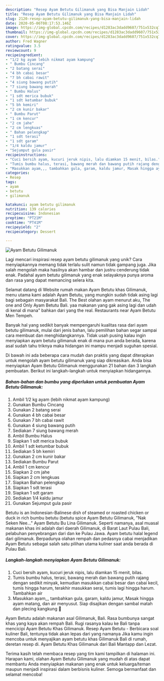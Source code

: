 ```yaml
---
description: "Resep Ayam Betutu Gilimanuk yang Bisa Manjain Lidah"
title: "Resep Ayam Betutu Gilimanuk yang Bisa Manjain Lidah"
slug: 2120-resep-ayam-betutu-gilimanuk-yang-bisa-manjain-lidah
date: 2020-05-06T08:17:53.146Z
image: https://img-global.cpcdn.com/recipes/d1283ac3dadd9607/751x532cq70/ayam-betutu-gilimanuk-foto-resep-utama.jpg
thumbnail: https://img-global.cpcdn.com/recipes/d1283ac3dadd9607/751x532cq70/ayam-betutu-gilimanuk-foto-resep-utama.jpg
cover: https://img-global.cpcdn.com/recipes/d1283ac3dadd9607/751x532cq70/ayam-betutu-gilimanuk-foto-resep-utama.jpg
author: Fred Wagner
ratingvalue: 3.5
reviewcount: 9
recipeingredient:
- "1/2 kg ayam lebih nikmat ayam kampung"
- " Bumbu Cincang"
- "2 batang serai"
- "4 bh cabai besar"
- "7 bh cabai rawit"
- "4 siung bawang putih"
- "7 siung bawang merah"
- " Bumbu Halus"
- "1 sdt merica bubuk"
- "1 sdt ketumbar bubuk"
- "5 bh kemiri"
- "2 cm kunir bakar"
- " Bumbu Parut"
- "1 cm kencur"
- "2 cm jahe"
- "2 cm lengkuas"
- " Bahan pelengkap"
- "1 sdt terasi"
- "1 sdt garam"
- "1/4 kaldu jamur"
- "Sejumput gula pasir"
recipeinstructions:
- "Cuci bersih ayam, kucuri jeruk nipis, lalu diamkan 15 menit, bilas."
- "Tumis bumbu halus, terasi, bawang merah dan bawang putih rajang dengan sedikit minyak, kemudian masukkan cabai besar dan cabai kecil, tumis hingga harum, terakhir masukkan serai, tumis lagi hingga harum. Tambahkan air"
- "Masukkan ayam,,, tambahkan gula, garam, kaldu jamur, Masak hingga ayam matang, dan air menyusut. Siap disajikan dengan sambal matah dan plecing kangkung 🤤"
categories:
- Resep
tags:
- ayam
- betutu
- gilimanuk

katakunci: ayam betutu gilimanuk 
nutrition: 139 calories
recipecuisine: Indonesian
preptime: "PT21M"
cooktime: "PT41M"
recipeyield: "2"
recipecategory: Dessert

---
```



![Ayam Betutu Gilimanuk](https://img-global.cpcdn.com/recipes/d1283ac3dadd9607/751x532cq70/ayam-betutu-gilimanuk-foto-resep-utama.jpg)

Lagi mencari inspirasi resep ayam betutu gilimanuk yang unik? Cara menyiapkannya memang tidak terlalu sulit namun tidak gampang juga. Jika salah mengolah maka hasilnya akan hambar dan justru cenderung tidak enak. Padahal ayam betutu gilimanuk yang enak selayaknya punya aroma dan rasa yang dapat memancing selera kita.

Selamat datang di Website rumah makan Ayam Betutu khas Gilimanuk, menu utama kami adalah Ayam Betutu, yang mungkin sudah tidak asing lagi bagi sebagain masyarakat Bali. The Best olahan ayam menurut aku, The one and Only Ayam Betutu Bali. yaa makanan yang gak asing lagi dan udah di kenal di mana&#34; bahkan dari yang the real. Restaurants near Ayam Betutu Men Tempeh.

Banyak hal yang sedikit banyak mempengaruhi kualitas rasa dari ayam betutu gilimanuk, mulai dari jenis bahan, lalu pemilihan bahan segar sampai cara membuat dan menghidangkannya. Tidak usah pusing kalau ingin menyiapkan ayam betutu gilimanuk enak di mana pun anda berada, karena asal sudah tahu triknya maka hidangan ini mampu menjadi suguhan spesial.


Di bawah ini ada beberapa cara mudah dan praktis yang dapat diterapkan untuk mengolah ayam betutu gilimanuk yang siap dikreasikan. Anda bisa menyiapkan Ayam Betutu Gilimanuk menggunakan 21 bahan dan 3 langkah pembuatan. Berikut ini langkah-langkah untuk menyiapkan hidangannya.

<!--inarticleads1-->

##### Bahan-bahan dan bumbu yang diperlukan untuk pembuatan Ayam Betutu Gilimanuk:

1. Ambil 1/2 kg ayam (lebih nikmat ayam kampung)
1. Gunakan  Bumbu Cincang
1. Gunakan 2 batang serai
1. Gunakan 4 bh cabai besar
1. Gunakan 7 bh cabai rawit
1. Gunakan 4 siung bawang putih
1. Sediakan 7 siung bawang merah
1. Ambil  Bumbu Halus
1. Siapkan 1 sdt merica bubuk
1. Ambil 1 sdt ketumbar bubuk
1. Sediakan 5 bh kemiri
1. Gunakan 2 cm kunir bakar
1. Sediakan  Bumbu Parut
1. Ambil 1 cm kencur
1. Siapkan 2 cm jahe
1. Siapkan 2 cm lengkuas
1. Siapkan  Bahan pelengkap
1. Siapkan 1 sdt terasi
1. Siapkan 1 sdt garam
1. Sediakan 1/4 kaldu jamur
1. Gunakan Sejumput gula pasir


Betutu is an Indonesian-Balinese dish of steamed or roasted chicken or duck in rich bumbu betutu (betutu spice Ayam Betutu Gilimanuk, &#34;Nak Seken Nee…&#34; Ayam Betutu Bu Lina Gilimanuk. Seperti namanya, asal muasal makanan khas ini adalah dari daerah Gilimanuk, di Barat Laut Pulau Bali, pelabuhan penyebrangan dari dan ke Pulau Jawa. Ayam betutu halal legend dari gilimanuk. Berpadunya olahan rempah dan pedasnya cabai menjadikan Ayam Betutu sebagai salah satu pilihan utama kuliner saat anda berada di Pulau Bali. 

<!--inarticleads2-->

##### Langkah-langkah menyiapkan Ayam Betutu Gilimanuk:

1. Cuci bersih ayam, kucuri jeruk nipis, lalu diamkan 15 menit, bilas.
1. Tumis bumbu halus, terasi, bawang merah dan bawang putih rajang dengan sedikit minyak, kemudian masukkan cabai besar dan cabai kecil, tumis hingga harum, terakhir masukkan serai, tumis lagi hingga harum. Tambahkan air
1. Masukkan ayam,,, tambahkan gula, garam, kaldu jamur, Masak hingga ayam matang, dan air menyusut. Siap disajikan dengan sambal matah dan plecing kangkung 🤤


Ayam Betutu adalah makanan asal Gilimanuk, Bali. Rasa bumbunya sangat khas yang kaya akan rempah Bali. Rugi rasanya kalau ke Bali tanpa mencicipi Ayam Betutu Khas Gilimanuk. Resep Ayam Betutu - Berbicara soal kuliner Bali, tentunya tidak akan lepas dari yang namanya Jika kamu ingin mencoba untuk menyajikan ayam betutu khas Gilimanuk Bali di rumah, deretan resep di. Ayam Betutu Khas Gilimanuk dari Bali Mantapp dan Lezat. 

Terima kasih telah membaca resep yang tim kami tampilkan di halaman ini. Harapan kami, olahan Ayam Betutu Gilimanuk yang mudah di atas dapat membantu Anda menyiapkan makanan yang enak untuk keluarga/teman maupun menjadi inspirasi dalam berbisnis kuliner. Semoga bermanfaat dan selamat mencoba!
